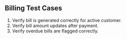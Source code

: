 ## Billing Test Cases

1. Verify bill is generated correctly for active customer.
2. Verify bill amount updates after payment.
3. Verify overdue bills are flagged correctly.

